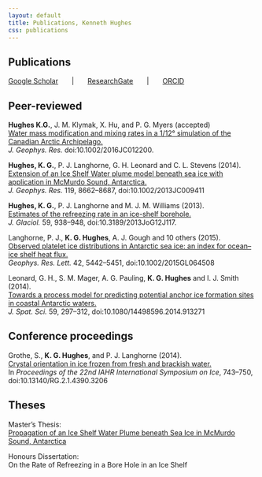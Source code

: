 ```yaml
---
layout: default
title: Publications, Kenneth Hughes
css: publications
---
```


## Publications

[Google Scholar](https://scholar.google.ca/citations?hl=en&user=hi2Jk_0AAAAJ&view_op=list_works&gmla=AJsN-F4Zdrx9Pf-PPqjz6hrH-DheV_vXiMWX3S7tEtSkmvBg_8eGJ2SgiEqMtRP6Mb6ypgid5nG3qMSTEawch62wteDpnvaeOO0VaHGLMWMILMeUpYThUhuF9rPxErjMWzQge1QX58hN) &nbsp; &nbsp; &nbsp; &#124; &nbsp; &nbsp; &nbsp; [ResearchGate](https://www.researchgate.net/profile/Kenneth_Hughes2) &nbsp; &nbsp; &nbsp; &#124; &nbsp; &nbsp; &nbsp; [ORCID](http://orcid.org/0000-0001-5066-3310)

## Peer-reviewed

__Hughes K.G.__, J. M. Klymak, X. Hu, and P. G. Myers (accepted)  
[Water mass modification and mixing rates in a 1/12° simulation of the Canadian Arctic Archipelago.](http://dx.doi.org/10.1002/2016JC012200)  
*J. Geophys. Res.* doi:10.1002/2016JC012200.

__Hughes, K. G.__, P. J. Langhorne, G. H. Leonard and C. L. Stevens (2014).  
[Extension of an Ice Shelf Water plume model beneath sea ice with application in McMurdo Sound, Antarctica.](http://dx.doi.org/10.1002/2013JC009411)  
*J. Geophys. Res.* 119, 8662–8687, doi:10.1002/2013JC009411

__Hughes, K. G.__, P. J. Langhorne and M. J. M. Williams (2013).  
[Estimates of the refreezing rate in an ice-shelf borehole.](http://dx.doi.org/10.3189/2013JoG12J117)  
*J. Glaciol.* 59, 938–948, doi:10.3189/2013JoG12J117.

Langhorne, P. J., __K. G. Hughes__, A. J. Gough and 10 others (2015).  
[Observed platelet ice distributions in Antarctic sea ice: an index for ocean–ice shelf heat flux.](http://dx.doi.org/10.1002/2015GL064508)  
*Geophys. Res. Lett.* 42, 5442–5451, doi:10.1002/2015GL064508

Leonard, G. H., S. M. Mager, A. G. Pauling, __K. G. Hughes__ and I. J. Smith (2014).   
[Towards a process model for predicting potential anchor ice formation sites in coastal Antarctic waters.](http://dx.doi.org/10.1080/14498596.2014.913271)  
*J. Spat. Sci.* 59, 297–312, doi:10.1080/14498596.2014.913271

## Conference proceedings

Grothe, S., __K. G. Hughes__, and P. J. Langhorne (2014).  
[Crystal orientation in ice frozen from fresh and brackish water.](http://dx.doi.org/10.13140/RG.2.1.4390.3206)  
In *Proceedings of the 22nd IAHR International Symposium on Ice*, 743–750, doi:10.13140/RG.2.1.4390.3206

## Theses
Master’s Thesis:  
[Propagation of an Ice Shelf Water Plume beneath Sea Ice in McMurdo Sound, Antarctica](http://hdl.handle.net/10523/4325)

Honours Dissertation:  
On the Rate of Refreezing in a Bore Hole in an Ice Shelf

